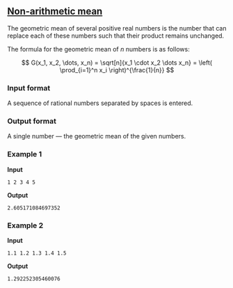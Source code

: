 ## [Non-arithmetic mean](../../../solutions/6.1/61_d.py)

The geometric mean of several positive real numbers is the number that can replace each of these numbers such that their product remains unchanged.

The formula for the geometric mean of $n$ numbers is as follows:

$$
G(x_1, x_2, \dots, x_n) = \sqrt[n]{x_1 \cdot x_2 \dots x_n} = \left( \prod_{i=1}^n x_i \right)^{\frac{1}{n}}
$$

### Input format

A sequence of rational numbers separated by spaces is entered.

### Output format

A single number — the geometric mean of the given numbers.

### Example 1

__Input__
```plaintext
1 2 3 4 5
```

__Output__
```plaintext
2.605171084697352
```

### Example 2

__Input__
```plaintext
1.1 1.2 1.3 1.4 1.5
```

__Output__
```plaintext
1.292252305460076
```